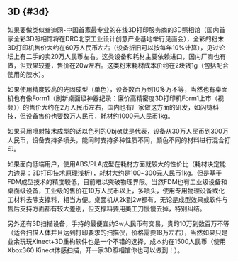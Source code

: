 ## 3D {#3d}

如果要做类似叁迪网-中国首家最专业的在线3D打印服务商的3D照相馆（国内首家全彩3D照相馆将在DRC北京工业设计创意产业基地举行见面会），全彩的粉末3D打印机售价大约在60万人民币左右（设备折旧可以按每年10%计算），见过论坛上有二手的卖20万人民币左右。这类设备和耗材主要依赖进口，国内厂商也有做，但效果较差，售价在20w左右。这类粉末耗材成本价约在2块钱1g（包括配合使用的胶水）。

如果使用精度较高的光固成型（单色），设备数百万到10多万不等，当然也有桌面机也有像Form1（刷新桌面级神器纪录：廉价高精密度3D打印机Form1上市（视频））的售价大约在2万人民币左右，国内也有厂家做这方面的研发，如闪铸科技，但设备售价也要数万人民币，耗材约1000元人民币1kg。

如果采用喷射技术成型的话以色列的Objet就是代表，设备从30万人民币到300万人民币，设备支持多喷头，能同时支持多种性质不同，颜色不同的材料进行混合打印。

如果面向低端用户，使用ABS/PLA成型在耗材方面就较大的性价比（耗材决定能力边界：3D打印技术原理浅析），耗材大约是100~300元人民币1kg。但是基于FDM成型技术的精度较低，目前难以突破物理界限。当然FDM也有工业级设备和桌面级设备，工业级的售价在10万人民币以上，多喷头，使用专用物理设备或化工材料去除支撑料，相当方便。桌面机从2k到2w都有，无论是成型效果或软件与售后支持方面都有较大差别，但支撑料要用美工刀慢慢去掉，特别纠结。

另外还有3D扫描设备，手持的最便宜约3w人民币有交易，贵的10万到数百万不等（适合扫描人体并且达到打印要求的扫描仪，价格需要18万左右），当然如果只是业余玩玩Kinect+3D重构软件也是一个不错的选择，成本约在1500人民币（使用Xbox360 Kinect体感扫描，开一家3D照相馆你也可以做到！）。